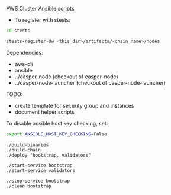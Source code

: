 AWS Cluster Ansible scripts

- To register with stests:
```bash
cd stests

stests-register-dw <this_dir>/artifacts/<chain_name>/nodes

```

Dependencies:

- aws-cli
- ansible
- ../casper-node (checkout of casper-node)
- ../casper-node-launcher (checkout of casper-node-launcher)

TODO:
- create template for security group and instances
- document helper scripts

To disable ansible host key checking, set: 

```bash
export ANSIBLE_HOST_KEY_CHECKING=False
```

```
./build-binaries
./build-chain
./deploy "bootstrap, validators"

./start-service bootstrap
./start-service validators 

./stop-service bootstrap
./clean bootstrap
```

